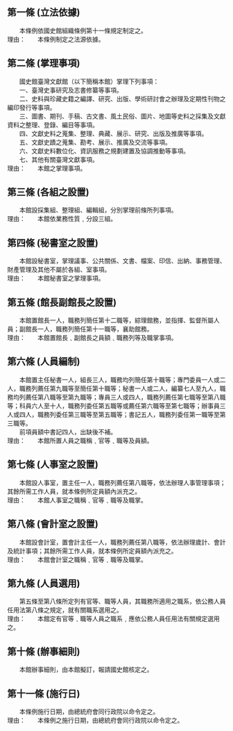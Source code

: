 第一條 (立法依據)
-----------------
　　本條例依國史館組織條例第十一條規定制定之。  
理由：　　本條例制定之法源依據。

第二條 (掌理事項)
-----------------
　　國史館臺灣文獻館（以下簡稱本館）掌理下列事項：  
　　一、臺灣史事研究及志書修纂等事項。  
　　二、史料與珍藏史籍之編譯、研究、出版、學術研討會之辦理及定期性刊物之編印發行等事項。  
　　三、圖書、期刊、手稿、古文書、風土民俗、圖片、地圖等史料之採集及文獻資料之整理、登錄、編目等事項。  
　　四、文獻史料之蒐集、整理、典藏、展示、研究、出版及推廣等事項。  
　　五、文獻史蹟之蒐集、勘考、展示、推廣及交流等事項。  
　　六、文獻史料數位化、資訊服務之規劃建置及協調推動等事項。  
　　七、其他有關臺灣文獻事項。  
理由：　　本館之掌理事項。

第三條 (各組之設置)
-------------------
　　本館設採集組、整理組、編輯組，分別掌理前條所列事項。  
理由：　　本館依業務性質﹐分設三組。

第四條 (秘書室之設置)
---------------------
　　本館設秘書室，掌理議事、公共關係、文書、檔案、印信、出納、事務管理、財產管理及其他不屬於各組、室事項。  
理由：　　本館秘書室之掌理事項。

第五條 (館長副館長之設置)
-------------------------
　　本館置館長一人，職務列簡任第十二職等，綜理館務，並指揮、監督所屬人員；副館長一人，職務列簡任第十一職等，襄助館務。  
理由：　　本館置館長﹑副館長之員額﹑職務列等及職掌事項。

第六條 (人員編制)
-----------------
　　本館置主任秘書一人，組長三人，職務均列簡任第十職等；專門委員一人或二人，職務列薦任第九職等至簡任第十職等；秘書一人或二人，編纂七人至九人，職務均列薦任第八職等至第九職等；專員三人或四人，職務列薦任第七職等至第八職等；科員六人至十人，職務列委任第五職等或薦任第六職等至第七職等；辦事員三人或四人，職務列委任第三職等至第五職等；書記五人，職務列委任第一職等至第三職等。  
　　前項員額中書記四人，出缺後不補。  
理由：　　本館所置人員之職稱﹑官等﹑職等及員額。

第七條 (人事室之設置)
---------------------
　　本館設人事室，置主任一人，職務列薦任第八職等，依法辦理人事管理事項；其餘所需工作人員，就本條例所定員額內派充之。  
理由：　　本館人事室之職稱﹑官等﹑職等及職掌。

第八條 (會計室之設置)
---------------------
　　本館設會計室，置會計主任一人，職務列薦任第八職等，依法辦理歲計、會計及統計事項；其餘所需工作人員，就本條例所定員額內派充之。  
理由：　　本館會計室之職稱﹑官等﹑職等及職掌。

第九條 (人員選用)
-----------------
　　第五條至第八條所定列有官等、職等人員，其職務所適用之職系，依公務人員任用法第八條之規定，就有關職系選用之。  
理由：　　本館定有官等﹑職等人員之職系﹐應依公務人員任用法有關規定選用之。

第十條 (辦事細則)
-----------------
　　本館辦事細則，由本館擬訂，報請國史館核定之。  


第十一條 (施行日)
-----------------
　　本條例施行日期，由總統府會同行政院以命令定之。  
理由：　　本條例之施行日期，由總統府會同行政院以命令定之。